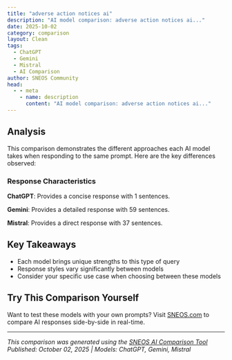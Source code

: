 ```yaml
---
title: "adverse action notices ai"
description: "AI model comparison: adverse action notices ai..."
date: 2025-10-02
category: comparison
layout: Clean
tags:
  - ChatGPT
  - Gemini
  - Mistral
  - AI Comparison
author: SNEOS Community
head:
  - - meta
    - name: description
      content: "AI model comparison: adverse action notices ai..."
---
```


<ChatComparison
  title="adverse action notices ai"
  prompt="adverse action notices ai"
  :responses='{
    "ChatGPT": "Error calling OpenAI API.",
    "Gemini": "Okay, let\u0027s break down the intersection of \u0022Adverse Action Notices\u0022 and \u0022AI,\u0022 covering what it is, why it\u0027s relevant, and some potential implications.\n\n**What is an Adverse Action Notice?**\n\n*   **Definition:** An adverse action notice is a communication required by law (primarily the Fair Credit Reporting Act - FCRA) that informs a consumer they have been denied credit, insurance, employment, housing, or another benefit based, in whole or in part, on information from a consumer report (credit report, background check, etc.).\n*   **Purpose:**\n    *   **Transparency:** To inform the consumer why they were denied.\n    *   **Accuracy:**  To allow the consumer to review the information used and correct any inaccuracies.\n    *   **Fairness:**  To promote fairness in decision-making processes that rely on consumer reports.\n*   **Key Elements:** An adverse action notice typically includes:\n    *   The name, address, and phone number of the credit reporting agency (CRA) that supplied the information.\n    *   A statement that the CRA did not make the decision to take the adverse action and cannot provide the specific reasons why the action was taken.\n    *   A notification of the consumer\u0027s right to obtain a free copy of the consumer report from the CRA within a certain timeframe (usually 60 days).\n    *   A notification of the consumer\u0027s right to dispute the accuracy or completeness of the information in the consumer report.\n*   **Examples:**\n    *   Being denied a credit card.\n    *   Being denied a loan (mortgage, auto loan, personal loan).\n    *   Being denied an apartment rental.\n    *   Being denied a job.\n    *   Being charged a higher interest rate on a loan than advertised.\n\n**AI\u0027s Role in Adverse Action Notices**\n\nAI can influence the process of issuing adverse action notices in several ways:\n\n1.  **AI-Powered Decision-Making:**\n    *   AI algorithms are increasingly used to automate or augment decision-making processes related to creditworthiness, risk assessment, and eligibility for various benefits.  This means AI models might be directly or indirectly involved in the decisions that trigger the need for an adverse action notice.\n    *   **Example:** An AI model analyzes a loan application, factoring in credit score, income, debt-to-income ratio, and other variables.  If the AI model determines the applicant is too high-risk, the application is denied, triggering an adverse action notice.\n\n2.  **AI in Consumer Reporting Agencies (CRAs):**\n    *   CRAs themselves may use AI to improve the accuracy and efficiency of their data collection, analysis, and reporting processes.  This could impact the information used in credit reports and, consequently, the likelihood of adverse actions.\n    *   **Example:** An AI algorithm identifies and flags potentially fraudulent information on a consumer\u0027s credit report.\n\n3.  **Generating Adverse Action Notices (Automation):**\n    *   AI can be used to automate the process of generating and sending adverse action notices.  This can improve efficiency and ensure compliance with legal requirements.\n    *   **Example:**  An AI system automatically populates the required information in an adverse action notice template whenever an application is denied based on credit information.\n\n4.  **Improving Adverse Action Notice Clarity:**\n    *   AI can be used to analyze the language and readability of adverse action notices to ensure they are clear, concise, and easily understandable by consumers.\n    *   **Example:**  An AI-powered tool analyzes the readability score of an adverse action notice and suggests revisions to simplify the language.\n\n**Implications and Considerations**\n\n*   **Transparency and Explainability:**  A significant challenge is ensuring transparency and explainability when AI models are used in decision-making.  If an AI model denies a loan application, it can be difficult to provide a clear and understandable explanation to the consumer.  \u0022Because the AI said so\u0022 is not a sufficient explanation for an adverse action notice.  Companies need to be able to articulate *why* the AI made the decision it did, based on the underlying data and logic. This is often referred to as \u0022Explainable AI\u0022 (XAI).\n*   **Bias and Discrimination:**  AI models can perpetuate or amplify existing biases in the data they are trained on, leading to discriminatory outcomes.  It is crucial to carefully monitor and mitigate bias in AI models to ensure fairness and prevent unfair or illegal discrimination. This is a major regulatory focus.\n*   **Accuracy and Reliability:**  The accuracy and reliability of AI models are critical.  If an AI model makes inaccurate or unreliable decisions, it can lead to erroneous adverse action notices, harming consumers.\n*   **Compliance:** Companies must ensure that their use of AI in decision-making and adverse action notices complies with all applicable laws and regulations, including the FCRA, Equal Credit Opportunity Act (ECOA), and other consumer protection laws.\n*   **Consumer Rights:**  Consumers retain their rights to access their consumer reports, dispute inaccuracies, and seek redress if they believe they have been unfairly denied a benefit.\n*   **Auditing and Monitoring:**  Regular auditing and monitoring of AI models are essential to ensure they are performing as intended, not exhibiting bias, and complying with legal requirements.\n*   **The \u0022Black Box\u0022 Problem:** AI algorithms, especially complex machine learning models, can be difficult to understand.  It\u0027s crucial to find ways to make these models more transparent to ensure accountability.\n*   **Evolving Regulations:** The regulatory landscape around AI is constantly evolving. Companies must stay informed of new laws and regulations that may impact their use of AI in decision-making and adverse action notices.\n\n**Examples of AI-Driven Scenarios Affecting Adverse Action Notices**\n\n*   **Automated Credit Scoring:** An AI-powered credit scoring model assesses loan applicants. If the score falls below a certain threshold, the application is denied, and an automated adverse action notice is generated.\n*   **Fraud Detection:** An AI system detects potential fraud on a consumer\u0027s credit report.  While the system might not directly deny credit, the flagged information could lead a lender to deny credit, triggering an adverse action notice.\n*   **Automated Tenant Screening:** An AI-powered tenant screening service analyzes applicants\u0027 credit history, criminal records, and eviction history.  Based on this analysis, the application is denied, resulting in an adverse action notice.\n\n**In Summary**\n\nAI is increasingly influencing the processes that lead to adverse action notices.  While AI offers the potential for increased efficiency and accuracy, it also raises important ethical and legal concerns.  Companies using AI in these areas must prioritize transparency, fairness, accuracy, and compliance to protect consumers and avoid legal liability.  Furthermore, consumers need to be aware of their rights and empowered to challenge adverse decisions based on AI.\n",
    "Mistral": "Adverse action notices are formal communications sent to individuals to inform them of a decision that negatively impacts them, such as denial of credit, employment, housing, or insurance. These notices are often required by law to ensure transparency and fairness. With the advent of artificial intelligence (AI) and machine learning, the process of generating and managing adverse action notices can be significantly enhanced. Here are some ways AI can be utilized:\n\n### 1. **Automated Generation**\nAI can automate the creation of adverse action notices by pulling relevant data from various sources, such as credit reports, employment records, or insurance claims. This ensures consistency and accuracy in the notices.\n\n### 2. **Personalization**\nAI can personalize adverse action notices based on the specific circumstances of each case. For example, if a credit application is denied, the AI can tailor the notice to explain the specific reasons for the denial, such as poor credit history or insufficient income.\n\n### 3. **Compliance Monitoring**\nAI can help ensure that adverse action notices comply with legal requirements, such as those set by the Fair Credit Reporting Act (FCRA) in the United States. The AI can check for mandatory disclosures, correct formatting, and timely delivery.\n\n### 4. **Risk Assessment**\nAI can analyze historical data to predict the likelihood of adverse actions and identify patterns that may lead to denials. This can help organizations make more informed decisions and potentially reduce the number of adverse actions.\n\n### 5. **Customer Support**\nAI-powered chatbots can provide immediate support to individuals who receive adverse action notices. These chatbots can answer common questions, provide additional information, and guide individuals through the process of appealing the decision if applicable.\n\n### 6. **Data Analysis**\nAI can analyze the data behind adverse actions to identify trends and patterns. For example, if a large number of credit denials are due to a specific factor, the AI can alert the organization to address the underlying issue.\n\n### 7. **Fraud Detection**\nAI can help detect fraudulent activities that may lead to adverse actions. By analyzing transaction patterns and other data, AI can flag suspicious activities and prevent fraud before it results in an adverse action.\n\n### 8. **Appeal Management**\nAI can streamline the process of managing appeals against adverse actions. It can automate the collection of additional information, review the appeal, and make a recommendation based on the new data.\n\n### 9. **Reporting and Analytics**\nAI can generate comprehensive reports and analytics on adverse actions, helping organizations understand the impact of their decisions and make data-driven improvements.\n\n### 10. **Ethical Considerations**\nAI can also be used to ensure that adverse actions are fair and unbiased. By analyzing the decision-making process, AI can identify and mitigate biases that may lead to unfair adverse actions.\n\n### Implementation Considerations\n- **Data Quality**: Ensure that the data used by AI is accurate and up-to-date.\n- **Transparency**: Maintain transparency in how AI makes decisions, especially in generating adverse action notices.\n- **Compliance**: Ensure that AI systems comply with all relevant laws and regulations.\n- **Ethical Use**: Use AI ethically to avoid perpetuating biases or unfair practices.\n\nBy leveraging AI, organizations can improve the efficiency, accuracy, and fairness of adverse action notices, ultimately enhancing the overall customer experience and regulatory compliance."
  }'
  published-date="13:42"
/>

## Analysis

This comparison demonstrates the different approaches each AI model takes when responding to the same prompt. Here are the key differences observed:

### Response Characteristics

**ChatGPT**: Provides a concise response with 1 sentences. 

**Gemini**: Provides a detailed response with 59 sentences. 

**Mistral**: Provides a direct response with 37 sentences. 

## Key Takeaways

- Each model brings unique strengths to this type of query
- Response styles vary significantly between models
- Consider your specific use case when choosing between these models

## Try This Comparison Yourself

Want to test these models with your own prompts? Visit [SNEOS.com](https://sneos.com) to compare AI responses side-by-side in real-time.

---

*This comparison was generated using the [SNEOS AI Comparison Tool](https://sneos.com)*
*Published: October 02, 2025 | Models: ChatGPT, Gemini, Mistral*

